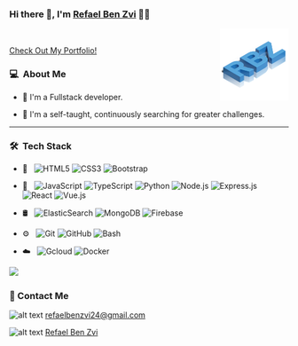 ### Hi there 👋, I'm [Refael Ben Zvi](https://github.com/Refaelbenzvi24) 👨‍💻

<img align="right" alt="GIF" height="130px" src="./Logo.png">
<br />

[Check Out My Portfolio!](https://refaelbenzvi.netlify.app)

<h3> 💻 &nbsp;About Me </h3>

- 💼 I'm a Fullstack developer.

- 💪 I'm a self-taught, continuously searching for greater challenges.

<hr />
<h3> 🛠 &nbsp;Tech Stack</h3>

- 🎨 &nbsp;
  ![HTML5](https://img.shields.io/badge/-HTML5-333333?style=flat-square&logo=html5)
  ![CSS3](https://img.shields.io/badge/-CSS3-333333?style=flat-square&logo=css3)
  ![Bootstrap](https://img.shields.io/badge/-Bootstrap-333333?style=flat&logo=bootstrap&logoColor=563D7C)
- 🧰 &nbsp;
  ![JavaScript](https://img.shields.io/badge/-JavaScript-333333?style=flat&logo=javascript)
  ![TypeScript](https://img.shields.io/badge/-TypeScript-333333?style=flat&logo=TypeScript&logoColor=1a73e8)
  ![Python](https://img.shields.io/badge/-Python-333333?style=flat&logo=python&logoColor=ffdd54)
  ![Node.js](https://img.shields.io/badge/-Node.js-333333?style=flat&logo=node.js)
  ![Express.js](https://img.shields.io/badge/-Express-333333?style=flat&logo=express)
  ![React](https://img.shields.io/badge/-React-333333?style=flat&logo=react)
  ![Vue.js](https://img.shields.io/badge/-Vue-333333?style=flat&logo=Vue.js)

- 🛢 &nbsp;
  ![ElasticSearch](https://img.shields.io/badge/-ElasticSearch-333333?style=flat&logo=ElasticSearch)
  ![MongoDB](https://img.shields.io/badge/-MongoDB-333333?style=flat&logo=mongodb)
  ![Firebase](https://img.shields.io/badge/-Firebase-333333?style=flat&logo=Firebase)

- ⚙️ &nbsp;
  ![Git](https://img.shields.io/badge/-Git-333333?style=flat&logo=git)
  ![GitHub](https://img.shields.io/badge/-GitHub-333333?style=flat&logo=github)
  ![Bash](https://img.shields.io/badge/-Bash-333333?style=flat&logo=Bash)

- ☁️ &nbsp;
  ![Gcloud](https://img.shields.io/badge/-GCloud-333333?style=flat&logo=googlecloud)
  ![Docker](https://img.shields.io/badge/-Docker-333333?style=flat&logo=docker)
  

<img  src="https://github-readme-stats.vercel.app/api?username=refaelbenzvi24&theme=github_dark&show_icons=true&hide=issues"/>

### 📝 Contact Me

![alt text](https://api.iconify.design/logos:google-gmail.svg?color=currentColor)
[refaelbenzvi24@gmail.com](mailto:refaelbenzvi24@gmail.com)

![alt text](https://api.iconify.design/logos:linkedin-icon.svg?color=currentColor)
[Refael Ben Zvi](https://www.linkedin.com/in/refael-ben-zvi/)
